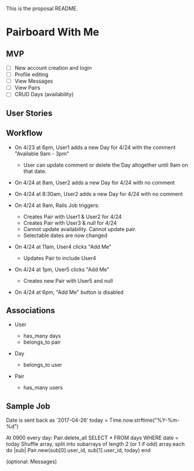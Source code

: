 This is the proposal README.

# Pairboard With Me

## MVP
- [ ] New account creation and login
- [ ] Profile editing
- [ ] View Messages
- [ ] View Pairs
- [ ] CRUD Days (availability)

## User Stories


## Workflow
* On 4/23 at 6pm, User1 adds a new Day for 4/24 with the comment "Available 9am - 3pm"
  * User can update comment or delete the Day altogether until 9am on that date.
* On 4/24 at 8am, User2 adds a new Day for 4/24 with no comment
* On 4/24 at 8:30am, User2 adds a new Day for 4/24 with no comment

* On 4/24 at 9am, Rails Job triggers:
  * Creates Pair with User1 & User2 for 4/24
  * Creates Pair with User3 & null for 4/24
  * Cannot update availability. Cannot update pair.
  * Selectable dates are now changed
* On 4/24 at 11am, User4 clicks "Add Me"
  * Updates Pair to include User4
* On 4/24 at 1pm, User5 clicks "Add Me"
  * Creates new Pair with User5 and null
* On 4/24 at 6pm, "Add Me" button is disabled

## Associations
* User
  * has_many days
  * belongs_to pair

* Day
  * belongs_to user

* Pair
  * has_many users

## Sample Job
Date is sent back as '2017-04-26'
today = Time.now.strftime("%Y-%m-%d")

At 0900 every day:
Pair.delete_all
SELECT * FROM days WHERE date = today
Shuffle array, split into subarrays of length 2 (or 1 if odd)
array.each do |sub|
  Pair.new(sub[0].user_id, sub[1].user_id, today)
end

(optional: Messages)
